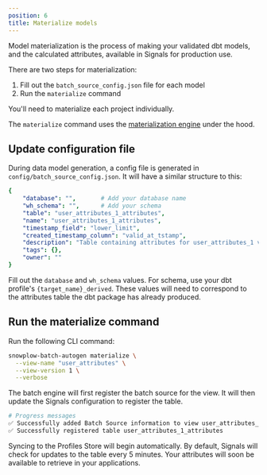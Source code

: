 ```yaml
---
position: 6
title: Materialize models
---
```


Model materialization is the process of making your validated dbt models, and the calculated attributes, available in Signals for production use.

There are two steps for materialization:
1. Fill out the `batch_source_config.json` file for each model
2. Run the `materialize` command

You'll need to materialize each project individually.

The `materialize` command uses the [materialization engine](/docs/signals/configuration/batch-calculations#materialization-engine) under the hood.

## Update configuration file

During data model generation, a config file is generated in `config/batch_source_config.json`. It will have a similar structure to this:

```yml
{
    "database": "",       # Add your database name
    "wh_schema": "",      # Add your schema
    "table": "user_attributes_1_attributes",
    "name": "user_attributes_1_attributes",
    "timestamp_field": "lower_limit",
    "created_timestamp_column": "valid_at_tstamp",
    "description": "Table containing attributes for user_attributes_1 view",
    "tags": {},
    "owner": ""
}
```

Fill out the `database` and `wh_schema` values. For schema, use your dbt profile's `{target_name}_derived`. These values will need to correspond to the attributes table the dbt package has already produced.

## Run the materialize command

Run the following CLI command:

```bash
snowplow-batch-autogen materialize \
  --view-name "user_attributes" \
  --view-version 1 \
  --verbose
```

The batch engine will first register the batch source for the view. It will then update the Signals configuration to register the table.

```bash
# Progress messages
✅ Successfully added Batch Source information to view user_attributes_1
✅ Successfully registered table user_attributes_1_attributes
```

Syncing to the Profiles Store will begin automatically. By default, Signals will check for updates to the table every 5 minutes. Your attributes will soon be available to retrieve in your applications.
